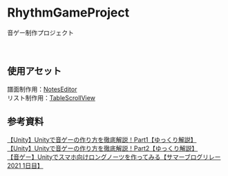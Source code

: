# RhythmGameProject
音ゲー制作プロジェクト</br>
</br>
</br>
## 使用アセット
譜面制作用：[NotesEditor](https://github.com/setchi/NoteEditor)</br>
リスト制作用：[TableScrollView](https://www.create-forever.games/table-scroll-view4/)</br>
## 参考資料
[【Unity】Unityで音ゲーの作り方を徹底解説！Part1【ゆっくり解説】](https://www.youtube.com/watch?v=WWeyn4TI0lI)</br>
[【Unity】Unityで音ゲーの作り方を徹底解説！Part2【ゆっくり解説】](https://www.youtube.com/watch?v=TnKnwLIiY_8)</br>
[【音ゲー】Unityでスマホ向けロングノーツを作ってみる【サマーブログリレー2021 1日目】](https://iconcreator.hatenablog.com/entry/2021/09/13/190000)</br>
